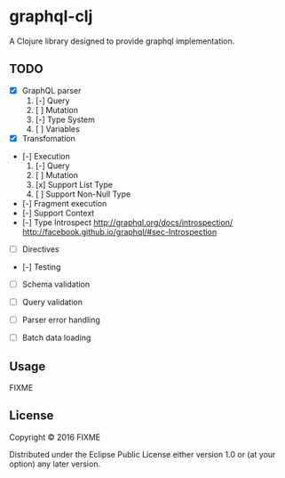 # graphql-clj

A Clojure library designed to provide graphql implementation.

## TODO
- [x] GraphQL parser
    1. [-] Query
    2. [ ] Mutation
    3. [-] Type System
    4. [ ] Variables
- [x] Transfomation
- [-] Execution
    1. [-] Query
    2. [ ] Mutation
    3. [x] Support List Type
    4. [ ] Support Non-Null Type
- [-] Fragment execution
- [-] Support Context
- [-] Type Introspect
    http://graphql.org/docs/introspection/
    http://facebook.github.io/graphql/#sec-Introspection
- [ ] Directives
- [-] Testing
- [ ] Schema validation
- [ ] Query validation
- [ ] Parser error handling
- [ ] Batch data loading


## Usage

FIXME

## License

Copyright © 2016 FIXME

Distributed under the Eclipse Public License either version 1.0 or (at
your option) any later version.
